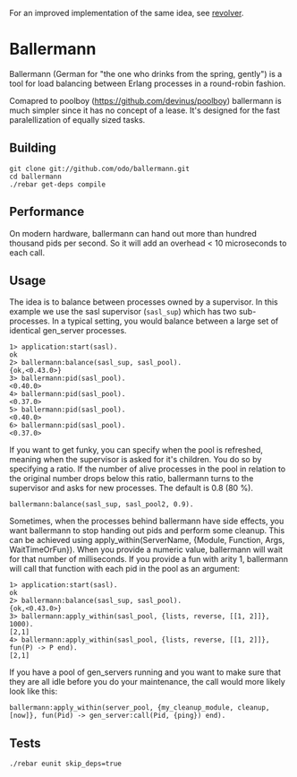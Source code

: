 For an improved implementation of the same idea, see [revolver](https://github.com/odo/revolver).

Ballermann
=====

Ballermann (German for "the one who drinks from the spring, gently") is a tool for load balancing between Erlang processes in a round-robin fashion.

Comapred to poolboy (https://github.com/devinus/poolboy) ballermann is much simpler since it has no concept of a lease.
It's designed for the fast paralellization of equally sized tasks.

Building
--------

```
git clone git://github.com/odo/ballermann.git
cd ballermann
./rebar get-deps compile
```

Performance
--------

On modern hardware, ballermann can hand out more than hundred thousand pids per second. So it will add an overhead < 10 microseconds to each call.

Usage
--------

The idea is to balance between processes owned by a supervisor. In this example we use the sasl supervisor (```sasl_sup```) which has two sub-processes. In a typical setting, you would balance between a large set of identical gen_server processes.

```
1> application:start(sasl).
ok
2> ballermann:balance(sasl_sup, sasl_pool).
{ok,<0.43.0>}
3> ballermann:pid(sasl_pool).
<0.40.0>
4> ballermann:pid(sasl_pool).
<0.37.0>
5> ballermann:pid(sasl_pool).
<0.40.0>
6> ballermann:pid(sasl_pool).
<0.37.0>
```

If you want to get funky, you can specify when the pool is refreshed, meaning when the supervisor is asked for it's children.
You do so by specifying a ratio. If the number of alive processes in the pool in relation to the original number drops below this ratio, ballermann turns to the supervisor and asks for new processes.
The default is 0.8 (80 %).

```
ballermann:balance(sasl_sup, sasl_pool2, 0.9).
```

Sometimes, when the processes behind ballermann have side effects, you want ballermann to stop handing out pids and perform some cleanup. This can be achieved using apply_within(ServerName, {Module, Function, Args, WaitTimeOrFun}). When you provide a numeric value, ballermann will wait for that number of milliseconds. If you provide a fun with arity 1, ballermann will call that function with each pid in the pool as an argument:

```
1> application:start(sasl).
ok
2> ballermann:balance(sasl_sup, sasl_pool).
{ok,<0.43.0>}
3> ballermann:apply_within(sasl_pool, {lists, reverse, [[1, 2]]}, 1000).
[2,1]
4> ballermann:apply_within(sasl_pool, {lists, reverse, [[1, 2]]}, fun(P) -> P end).
[2,1]
```

If you have a pool of gen_servers running and you want to make sure that they are all idle before you do your maintenance, the call would more likely look like this:

```
ballermann:apply_within(server_pool, {my_cleanup_module, cleanup, [now]}, fun(Pid) -> gen_server:call(Pid, {ping}) end).
```



Tests
--------

```./rebar eunit skip_deps=true```
